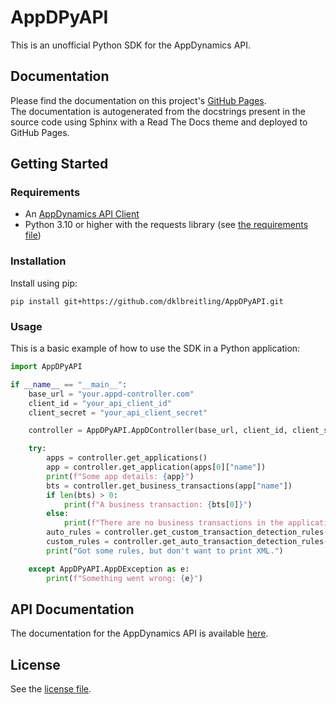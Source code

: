 
# AppDPyAPI

This is an unofficial Python SDK for the AppDynamics API.

## Documentation
Please find the documentation on this project's [GitHub Pages](https://dklbreitling.github.io/AppDPyAPI/).  
The documentation is autogenerated from the docstrings present in the source code using Sphinx with a Read The Docs theme and deployed to GitHub Pages. 

## Getting Started

### Requirements

- An [AppDynamics API Client](https://docs.appdynamics.com/appd/24.x/latest/en/extend-appdynamics/appdynamics-apis/api-clients)
- Python 3.10 or higher with the requests library (see [the requirements file](requirements.txt))

### Installation

Install using pip:
```
pip install git+https://github.com/dklbreitling/AppDPyAPI.git
```

### Usage

This is a basic example of how to use the SDK in a Python application:

```python
import AppDPyAPI

if __name__ == "__main__":
    base_url = "your.appd-controller.com"
    client_id = "your_api_client_id"
    client_secret = "your_api_client_secret"

    controller = AppDPyAPI.AppDController(base_url, client_id, client_secret)

    try:
        apps = controller.get_applications()
        app = controller.get_application(apps[0]["name"])
        print(f"Some app details: {app}")
        bts = controller.get_business_transactions(app["name"])
        if len(bts) > 0:
            print(f"A business transaction: {bts[0]}")
        else:
            print(f"There are no business transactions in the application {app['name']}.")
        auto_rules = controller.get_custom_transaction_detection_rules(int(app["id"]))
        custom_rules = controller.get_auto_transaction_detection_rules(int(app["id"]))
        print("Got some rules, but don't want to print XML.")

    except AppDPyAPI.AppDException as e:
        print(f"Something went wrong: {e}")

```

## API Documentation

The documentation for the AppDynamics API is available [here](https://docs.appdynamics.com/appd/latest).

## License
See the [license file](LICENSE.txt).
